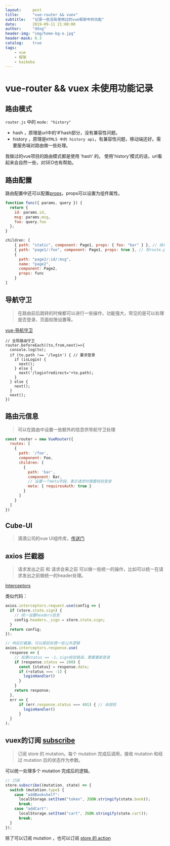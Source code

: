 ```yaml
---
layout:     post
title:      "vue-router && vuex"
subtitle:   "记录一些没有使用过的vue框架中的功能"
date:       2019-09-11 21:00:00
author:     "ddxg"
header-img: "img/home-bg-o.jpg"
header-mask: 0.3
catalog:    true
tags:
    - vue
    - 框架
    - kaikeba
---
```


# vue-router && vuex 未使用功能记录

## 路由模式

`router.js` 中的 `mode: "history"`

- hash ，原理是url中的‘#’hash部分，没有兼容性问题。
- history ，原理是`HTML5 中的 history api`，有兼容性问题，移动端还好。需要服务端对路由做一些处理。

我做过的vue项目的路由模式都是使用 ‘hash’ 的。
使用'history'模式的话，url看起来会自然一些，对SEO也有帮助。

## 路由配置

路由配置中还可以配置[props](https://router.vuejs.org/zh/guide/essentials/passing-props.html#%E5%B8%83%E5%B0%94%E6%A8%A1%E5%BC%8F)，props可以设置为组件属性。

``` javascript
function func({ params, query }) {
  return {
    id: params.id,
    msg: params.msg,
    foo: query.foo
  };
}

children: [
    { path: "static", component: Page1, props: { foo: "bar" } }, // 给组件传静态值
    { path: "page1/:foo", component: Page1, props: true }, // 将route.params
    {
      path: "page2/:id/:msg",
      name: "page2",
      component: Page2,
      props: func
    }
]
``` 


## 导航守卫

> 在路由前后跳转的时候都可以进行一些操作，功能强大，常见的是可以处理是否登录、页面权限设置等。

[vue-导航守卫](https://router.vuejs.org/zh/guide/advanced/navigation-guards.html)

```
// 全局路由守卫
router.beforeEach((to,from,next)=>{
  console.log(to);
  if (to.path !== '/login') { // 要求登录
    if (isLogin) {
      next();
    } else {
      next('/login?redirect='+to.path);
    }
  } else {
    next();
  }
  next();
})
```

## 路由元信息

> 可以在路由中设置一些额外的信息供导航守卫处理

``` javascript
const router = new VueRouter({
  routes: [
    {
      path: '/foo',
      component: Foo,
      children: [
        {
          path: 'bar',
          component: Bar,
          // 设置一个meta字段，表示请求时需要校验登录
          meta: { requiresAuth: true }
        }
      ]
    }
  ]
})
```



## Cube-UI 

> 滴滴公司的vue UI组件库，[传送门](https://didi.github.io/cube-ui/#/zh-CN/docs/form)



## axios 拦截器

> 请求发出之前 和 请求会来之前 可以做一些统一的操作，比如可以统一在请求发出之前做统一的header处理。

[Interceptors](http://www.axios-js.com/docs/#Interceptors)

类似代码：

``` javascript
axios.interceptors.request.use(config => {
  if (store.state.sign) {
    // 统一设置headers信息
    config.headers._sign = store.state.sign;
  }
  return config;
});

// 响应拦截器，可以提前处理一些公共逻辑
axios.interceptors.response.use(
  response => {
    // 如果status == -1，sign校验错误，需要重新登录
    if (response.status == 200) {
      const {status} = response.data;
      if (+status === -1) {
        loginHandler()
      }
    }
    return response;
  },
  err => {
      if (err.response.status === 401) { // 未授权
        loginHandler()
      }
  }
);
```


## vuex的订阅 [subscribe](https://vuex.vuejs.org/zh/api/#subscribe)

> 订阅 store 的 mutation。每个 mutation 完成后调用，接收 mutation 和经过 mutation 后的状态作为参数。

可以统一处理多个 mutation 完成后的逻辑。

``` javascript
// 订阅
store.subscribe((mutation, state) => {
  switch (mutation.type) {
    case "addBookshelf":
      localStorage.setItem("token", JSON.stringify(state.book));
      break;
    case "addCart":
      localStorage.setItem("cart", JSON.stringify(state.cart));
      break;
  }
});
```

除了可以订阅 mutation ，也可以订阅 [ store 的 action](https://vuex.vuejs.org/zh/api/#subscribeaction)

